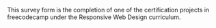 This survey form is the completion of one of the certification projects in freecodecamp under the Responsive Web Design curriculum.